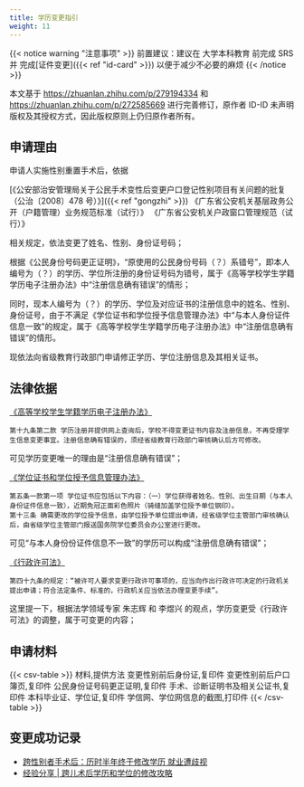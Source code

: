```yaml
---
title: 学历变更指引
weight: 11
---
```


{{< notice warning "注意事项" >}}
前置建议：建议在 大学本科教育 前完成 SRS 并 完成[证件变更]({{< ref "id-card" >}}) 以便于减少不必要的麻烦
{{< /notice >}}

本文基于 <https://zhuanlan.zhihu.com/p/279194334> 和 <https://zhuanlan.zhihu.com/p/272585669> 进行完善修订，原作者 ID-ID 未声明版权及其授权方式，因此版权原则上仍归原作者所有。

## 申请理由

申请人实施性别重置手术后，依据

[《公安部治安管理局关于公民手术变性后变更户口登记性别项目有关问题的批复（公治〔2008〕478 号）》]({{< ref "gongzhi" >}})
《广东省公安机关基层政务公开（户籍管理）业务规范标准（试行）》
《广东省公安机关户政窗口管理规范（试行）》

相关规定，依法变更了姓名、性别、身份证号码；

根据《公民身份号码更正证明》，“原使用的公民身份号码（？）系错号”，即本人编号为（？）的学历、学位所注册的身份证号码为错号，属于《高等学校学生学籍学历电子注册办法》中“注册信息确有错误”的情形；

同时，现本人编号为（？）的学历、学位及对应证书的注册信息中的姓名、性别、身份证号，由于不满足《学位证书和学位授予信息管理办法》中“与本人身份证件信息一致”的规定，属于《高等学校学生学籍学历电子注册办法》中“注册信息确有错误”的情形。

现依法向省级教育行政部门申请修正学历、学位注册信息及其相关证书。

## 法律依据

[《高等学校学生学籍学历电子注册办法》](http://www.moe.gov.cn/srcsite/A15/s3263/201408/t20140825_174309.html)

```
第十九条第二款 学历注册并提供网上查询后，学校不得变更证书内容及注册信息，不再受理学生信息变更事宜。注册信息确有错误的，须经省级教育行政部门审核确认后方可修改。
```

可见学历变更唯一的理由是“注册信息确有错误”；

[《学位证书和学位授予信息管理办法》](http://www.moe.gov.cn/srcsite/A22/yjss_xwgl/moe_818/201907/t20190726_392378.html)

```
第五条一款第一项 学位证书应包括以下内容：（一）学位获得者姓名、性别、出生日期（与本人身份证件信息一致），近期免冠正面彩色照片（骑缝加盖学位授予单位钢印）。
第十三条 确需更改的学位授予信息，由学位授予单位提出申请，经省级学位主管部门审核确认后，由省级学位主管部门报送国务院学位委员会办公室进行更改。
```

可见“与本人身份份证件信息不一致”的学历可以构成“注册信息确有错误”；

[《行政许可法》](http://www.gov.cn/flfg/2005-06/27/content_9899.htm)

```
第四十九条的规定：“被许可人要求变更行政许可事项的，应当向作出行政许可决定的行政机关提出申请；符合法定条件、标准的，行政机关应当依法办理变更手续”。
```

这里提一下，根据法学领域专家 朱志辉 和 李煜兴 的观点，学历变更受《行政许可法》的调整，属于可变更的内容；

## 申请材料

{{< csv-table >}}
材料,提供方法
变更性别前后身份证,复印件
变更性别前后户口簿页,复印件
公民身份证号码更正证明,复印件
手术、诊断证明书及相关公证书,复印件
本科毕业证、学位证,复印件
学信网、学位网信息的截图,打印件
{{< /csv-table >}}

## 变更成功记录

- [跨性别者手术后：历时半年终于修改学历 就业遭歧视](https://www.sohu.com/a/362100660_120146415)
- [经验分享 | 跨儿术后学历和学位的修改攻略](https://mp.weixin.qq.com/s/MP3ib9IAj99XpkZJ5U1ckA)
